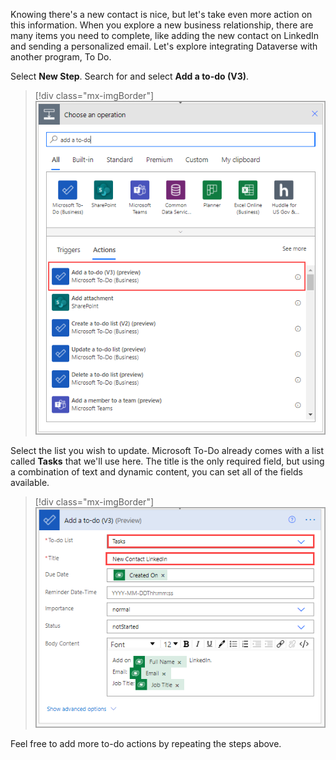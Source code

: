 Knowing there's a new contact is nice, but let's take even more action on this information. When you explore a new business relationship, there are many items you need to complete, like adding the new contact on LinkedIn and sending a personalized email. Let's explore integrating Dataverse with another program, To Do.

Select **New Step**. Search for and select **Add a to-do (V3)**.

> [!div class="mx-imgBorder"]
> [![Screenshot of the Choose an operation dialog showing search results for add a to-do.](../media/7-add-to-do.png)](../media/7-add-to-do.png#lightbox)

Select the list you wish to update. Microsoft To-Do already comes with a list called **Tasks** that we'll use here. The title is the only required field, but using a combination of text and dynamic content, you can set all of the fields available.

> [!div class="mx-imgBorder"]
> [![Screenshot of the Add a to-do (V3) dialog.](../media/8-to-do-content.png)](../media/8-to-do-content.png#lightbox)

Feel free to add more to-do actions by repeating the steps above.
